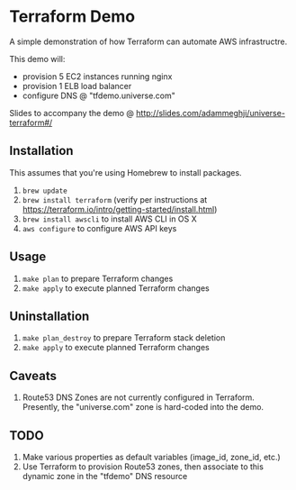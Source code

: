 # Terraform Demo

A simple demonstration of how Terraform can automate AWS infrastructre.

This demo will:
 - provision 5 EC2 instances running nginx
 - provision 1 ELB load balancer
 - configure DNS @ "tfdemo.universe.com"

Slides to accompany the demo @ http://slides.com/adammeghji/universe-terraform#/

## Installation

This assumes that you're using Homebrew to install packages.

1. `brew update`
1. `brew install terraform` (verify per instructions at https://terraform.io/intro/getting-started/install.html)
1. `brew install awscli` to install AWS CLI in OS X
1. `aws configure` to configure AWS API keys

## Usage

1. `make plan` to prepare Terraform changes
1. `make apply` to execute planned Terraform changes

## Uninstallation

1. `make plan_destroy` to prepare Terraform stack deletion
1. `make apply` to execute planned Terraform changes

## Caveats

1. Route53 DNS Zones are not currently configured in Terraform.  Presently, the "universe.com" zone is hard-coded into the demo.

## TODO

1. Make various properties as default variables (image_id, zone_id, etc.)
1. Use Terraform to provision Route53 zones, then associate to this dynamic zone in the "tfdemo" DNS resource


